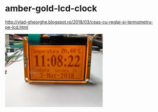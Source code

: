 # amber-gold-lcd-clock

http://vlad-gheorghe.blogspot.ro/2018/03/ceas-cu-reglaj-si-termometru-pe-lcd.html

![poza](https://github.com/vlad-gheorghe/amber-gold-lcd-clock/blob/master/IMAG0981.jpg)
